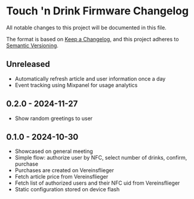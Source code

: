 # Touch 'n Drink Firmware Changelog

All notable changes to this project will be documented in this file.

The format is based on [Keep a Changelog](https://keepachangelog.com/en/1.1.0/),
and this project adheres to [Semantic Versioning](https://semver.org/spec/v2.0.0.html).

## Unreleased

- Automatically refresh article and user information once a day
- Event tracking using Mixpanel for usage analytics

## 0.2.0 - 2024-11-27

- Show random greetings to user

## 0.1.0 - 2024-10-30

- Showcased on general meeting
- Simple flow: authorize user by NFC, select number of drinks, confirm, purchase
- Purchases are created on Vereinsflieger
- Fetch article price from Vereinsflieger
- Fetch list of authorized users and their NFC uid from Vereinsflieger
- Static configuration stored on device flash
